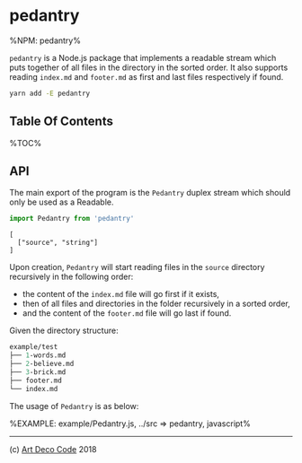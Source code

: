 # pedantry

%NPM: pedantry%

`pedantry` is a Node.js package that implements a readable stream which puts together of all files in the directory in the sorted order. It also supports reading `index.md` and `footer.md` as first and last files respectively if found.

```sh
yarn add -E pedantry
```

## Table Of Contents

%TOC%

## API

The main export of the program is the `Pedantry` duplex stream which should only be used as a Readable.

```js
import Pedantry from 'pedantry'
```

```### constructor => Pedantry
[
  ["source", "string"]
]
```

<!-- Instances of the `Pedantry` class will start reading the directory and push data immediately. The data is a merged buffer of contents of all files. -->

Upon creation, `Pedantry` will start reading files in the `source` directory recursively in the following order:

- the content of the `index.md` file will go first if it exists,
- then of all files and directories in the folder recursively in a sorted order,
- and the content of the `footer.md` file will go last if found.

Given the directory structure:

```fs
example/test
├── 1-words.md
├── 2-believe.md
├── 3-brick.md
├── footer.md
└── index.md
```

The usage of `Pedantry` is as below:

%EXAMPLE: example/Pedantry.js, ../src => pedantry, javascript%

---

(c) [Art Deco Code][1] 2018

[1]: https://artdeco.bz
